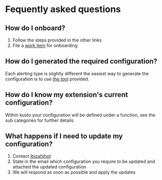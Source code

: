 # Fequently asked questions

## How do I onboard?

1. Follow the steps provided in the other links
1. File a [work item][alerting-onboarding] for onboarding

## How do I generated the required configuration?

Each alerting type is slightly different the easiest way to generate the configuration
is to use [the tool][alerting-tool] provided.

## How do I know my extension's current configuration?

Within kusto your configuration will be defined under a function, see the sub categories for further details

## What happens if I need to update my configuration?

1. Contact [ibizafxhot](mailto:ibizafxhot@microsoft.com) 
1. State in the email which configuration you require to be updated and attached the updated configuration
1. We will respond as soon as possible and apply the updates

[alerting-onboarding]: https://aka.ms/portalfx/alerting-onboarding
[alerting-tool]: https://microsoft.sharepoint.com/teams/azureteams/docs/PortalFx/Alert
[alerting-kusto-partner]: https://ailoganalyticsportal-privatecluster.cloudapp.net/clusters/azportal.kusto.windows.net/databases/Partner?q=H4sIAAAAAAAEAEvOKS0uSS3SUHesKsgvKknMUdfUS0ksSUxKLE7VUApILCrJSy1S0tRzSU1LLM0pcS7KBKrOTNTQBABHZQn9OQAAAA%3d%3d